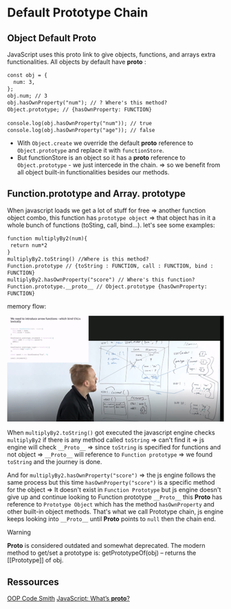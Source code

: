 # Default Prototype Chain

## Object Default **Proto**

JavaScript uses this proto link to give objects, functions, and arrays extra functionalities. All objects by default have **proto** :

```
const obj = {
  num: 3,
};
obj.num; // 3
obj.hasOwnProperty("num"); // ? Where's this method?
Object.prototype; // {hasOwnProperty: FUNCTION}

console.log(obj.hasOwnProperty("num")); // true
console.log(obj.hasOwnProperty("age")); // false
```

- With `Object.create` we override the default **proto** reference to `Object.prototype` and replace it with `functionStore`.
- But functionStore is an object so it has a **proto** reference to `Object.prototype` - we just intercede in the chain. => so we benefit from all object built-in functionalities besides our methods.

## Function.prototype and Array. prototype

When javascript loads we get a lot of stuff for free => another function object combo, this function has `prototype object` => that object has in it a whole bunch of functions (toSting, call, bind...). let's see some examples:

```
function multiplyBy2(num){
 return num*2
}
multiplyBy2.toString() //Where is this method?
Function.prototype // {toString : FUNCTION, call : FUNCTION, bind : FUNCTION}
multiplyBy2.hasOwnProperty("score") // Where's this function?
Function.prototype.__proto__ // Object.prototype {hasOwnProperty: FUNCTION}
```

memory flow:

![](images/img6.png?raw=true)

When `multiplyBy2.toString()` got executed the javascript engine checks `multiplyBy2` if there is any method called `toString` => can't find it => js engine will check `__Proto__` => since `toString` is specified for functions and not object => `__Proto__` will reference to `Function prototype` => we found `toString` and the journey is done.

And for `multiplyBy2.hasOwnProperty("score")` => the js engine follows the same process but this time `hasOwnProperty("score")` is a specific method for the object => It doesn't exist in `Function Prototype` but js engine doesn't give up and continue looking to Function prototype `__Proto__` this **Proto** has reference to `Prototype Object` which has the method `hasOwnProperty` and other built-in object methods.
That's what we call Prototype chain, js engine keeps looking into `__Proto__` until **Proto** points to `null` then the chain end.

> [!WARNING]  
> **Proto** is considered outdated and somewhat deprecated. The modern method to get/set a prototype is: getPrototypeOf(obj) – returns the [[Prototype]] of obj.

## Ressources

[OOP Code Smith](https://csx.codesmith.io/units/object-oriented-programming)
[JavaScript: What’s **proto**?](https://medium.com/dev-proto/understanding-proto-in-javascript-c5a42647f04)
